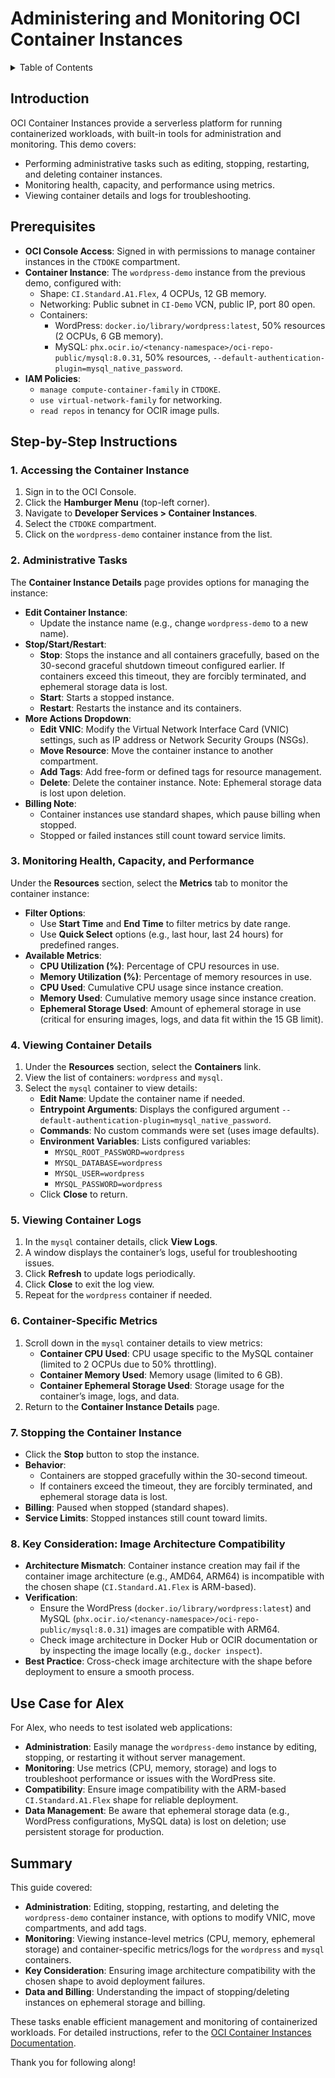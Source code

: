 # **Administering and Monitoring OCI Container Instances**

<details>
<summary>Table of Contents</summary>

- [Administering and Monitoring OCI Container Instances](#administering-and-monitoring-oci-container-instances)
  - [Introduction](#introduction)
  - [Prerequisites](#prerequisites)
  - [Step-by-Step Instructions](#step-by-step-instructions)
    - [1. Accessing the Container Instance](#1-accessing-the-container-instance)
    - [2. Administrative Tasks](#2-administrative-tasks)
    - [3. Monitoring Health, Capacity, and Performance](#3-monitoring-health-capacity-and-performance)
    - [4. Viewing Container Details](#4-viewing-container-details)
    - [5. Viewing Container Logs](#5-viewing-container-logs)
    - [6. Container-Specific Metrics](#6-container-specific-metrics)
    - [7. Stopping the Container Instance](#7-stopping-the-container-instance)
    - [8. Key Consideration: Image Architecture Compatibility](#8-key-consideration-image-architecture-compatibility)
  - [Use Case for Alex](#use-case-for-alex)
  - [Summary](#summary)

</details>

## Introduction

OCI Container Instances provide a serverless platform for running containerized workloads, with built-in tools for administration and monitoring. This demo covers:
- Performing administrative tasks such as editing, stopping, restarting, and deleting container instances.
- Monitoring health, capacity, and performance using metrics.
- Viewing container details and logs for troubleshooting.

## Prerequisites
- **OCI Console Access**: Signed in with permissions to manage container instances in the `CTDOKE` compartment.
- **Container Instance**: The `wordpress-demo` instance from the previous demo, configured with:
  - Shape: `CI.Standard.A1.Flex`, 4 OCPUs, 12 GB memory.
  - Networking: Public subnet in `CI-Demo` VCN, public IP, port 80 open.
  - Containers:
    - WordPress: `docker.io/library/wordpress:latest`, 50% resources (2 OCPUs, 6 GB memory).
    - MySQL: `phx.ocir.io/<tenancy-namespace>/oci-repo-public/mysql:8.0.31`, 50% resources, `--default-authentication-plugin=mysql_native_password`.
- **IAM Policies**:
  - `manage compute-container-family` in `CTDOKE`.
  - `use virtual-network-family` for networking.
  - `read repos` in tenancy for OCIR image pulls.

## Step-by-Step Instructions

### 1. Accessing the Container Instance
1. Sign in to the OCI Console.
2. Click the **Hamburger Menu** (top-left corner).
3. Navigate to **Developer Services > Container Instances**.
4. Select the `CTDOKE` compartment.
5. Click on the `wordpress-demo` container instance from the list.

### 2. Administrative Tasks
The **Container Instance Details** page provides options for managing the instance:
- **Edit Container Instance**:
  - Update the instance name (e.g., change `wordpress-demo` to a new name).
- **Stop/Start/Restart**:
  - **Stop**: Stops the instance and all containers gracefully, based on the 30-second graceful shutdown timeout configured earlier. If containers exceed this timeout, they are forcibly terminated, and ephemeral storage data is lost.
  - **Start**: Starts a stopped instance.
  - **Restart**: Restarts the instance and its containers.
- **More Actions Dropdown**:
  - **Edit VNIC**: Modify the Virtual Network Interface Card (VNIC) settings, such as IP address or Network Security Groups (NSGs).
  - **Move Resource**: Move the container instance to another compartment.
  - **Add Tags**: Add free-form or defined tags for resource management.
  - **Delete**: Delete the container instance. Note: Ephemeral storage data is lost upon deletion.
- **Billing Note**:
  - Container instances use standard shapes, which pause billing when stopped.
  - Stopped or failed instances still count toward service limits.

### 3. Monitoring Health, Capacity, and Performance
Under the **Resources** section, select the **Metrics** tab to monitor the container instance:
- **Filter Options**:
  - Use **Start Time** and **End Time** to filter metrics by date range.
  - Use **Quick Select** options (e.g., last hour, last 24 hours) for predefined ranges.
- **Available Metrics**:
  - **CPU Utilization (%)**: Percentage of CPU resources in use.
  - **Memory Utilization (%)**: Percentage of memory resources in use.
  - **CPU Used**: Cumulative CPU usage since instance creation.
  - **Memory Used**: Cumulative memory usage since instance creation.
  - **Ephemeral Storage Used**: Amount of ephemeral storage in use (critical for ensuring images, logs, and data fit within the 15 GB limit).

### 4. Viewing Container Details
1. Under the **Resources** section, select the **Containers** link.
2. View the list of containers: `wordpress` and `mysql`.
3. Select the `mysql` container to view details:
   - **Edit Name**: Update the container name if needed.
   - **Entrypoint Arguments**: Displays the configured argument `--default-authentication-plugin=mysql_native_password`.
   - **Commands**: No custom commands were set (uses image defaults).
   - **Environment Variables**: Lists configured variables:
     - `MYSQL_ROOT_PASSWORD=wordpress`
     - `MYSQL_DATABASE=wordpress`
     - `MYSQL_USER=wordpress`
     - `MYSQL_PASSWORD=wordpress`
   - Click **Close** to return.

### 5. Viewing Container Logs
1. In the `mysql` container details, click **View Logs**.
2. A window displays the container’s logs, useful for troubleshooting issues.
3. Click **Refresh** to update logs periodically.
4. Click **Close** to exit the log view.
5. Repeat for the `wordpress` container if needed.

### 6. Container-Specific Metrics
1. Scroll down in the `mysql` container details to view metrics:
   - **Container CPU Used**: CPU usage specific to the MySQL container (limited to 2 OCPUs due to 50% throttling).
   - **Container Memory Used**: Memory usage (limited to 6 GB).
   - **Container Ephemeral Storage Used**: Storage usage for the container’s image, logs, and data.
2. Return to the **Container Instance Details** page.

### 7. Stopping the Container Instance
- Click the **Stop** button to stop the instance.
- **Behavior**:
  - Containers are stopped gracefully within the 30-second timeout.
  - If containers exceed the timeout, they are forcibly terminated, and ephemeral storage data is lost.
- **Billing**: Paused when stopped (standard shapes).
- **Service Limits**: Stopped instances still count toward limits.

### 8. Key Consideration: Image Architecture Compatibility
- **Architecture Mismatch**: Container instance creation may fail if the container image architecture (e.g., AMD64, ARM64) is incompatible with the chosen shape (`CI.Standard.A1.Flex` is ARM-based).
- **Verification**:
  - Ensure the WordPress (`docker.io/library/wordpress:latest`) and MySQL (`phx.ocir.io/<tenancy-namespace>/oci-repo-public/mysql:8.0.31`) images are compatible with ARM64.
  - Check image architecture in Docker Hub or OCIR documentation or by inspecting the image locally (e.g., `docker inspect`).
- **Best Practice**: Cross-check image architecture with the shape before deployment to ensure a smooth process.

## Use Case for Alex
For Alex, who needs to test isolated web applications:
- **Administration**: Easily manage the `wordpress-demo` instance by editing, stopping, or restarting it without server management.
- **Monitoring**: Use metrics (CPU, memory, storage) and logs to troubleshoot performance or issues with the WordPress site.
- **Compatibility**: Ensure image compatibility with the ARM-based `CI.Standard.A1.Flex` shape for reliable deployment.
- **Data Management**: Be aware that ephemeral storage data (e.g., WordPress configurations, MySQL data) is lost on deletion; use persistent storage for production.

## Summary
This guide covered:
- **Administration**: Editing, stopping, restarting, and deleting the `wordpress-demo` container instance, with options to modify VNIC, move compartments, and add tags.
- **Monitoring**: Viewing instance-level metrics (CPU, memory, ephemeral storage) and container-specific metrics/logs for the `wordpress` and `mysql` containers.
- **Key Consideration**: Ensuring image architecture compatibility with the chosen shape to avoid deployment failures.
- **Data and Billing**: Understanding the impact of stopping/deleting instances on ephemeral storage and billing.

These tasks enable efficient management and monitoring of containerized workloads. For detailed instructions, refer to the [OCI Container Instances Documentation](https://docs.oracle.com/en-us/iaas/Content/ContEng/Concepts/contengabout.htm).

Thank you for following along!